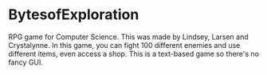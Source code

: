 # BytesofExploration
RPG game for Computer Science. This was made by Lindsey, Larsen and Crystalynne. In this game, you can fight 100 different enemies and use different items, even access a shop. This is a text-based game so there's no fancy GUI.
